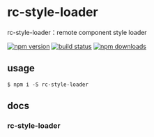 # rc-style-loader

rc-style-loader：remote component style loader

[![npm version](https://badge.fury.io/js/rc-style-loader.png)](https://badge.fury.io/js/rc-style-loader)
[![build status](https://travis-ci.org/twobin/rc-style-loader.svg)](https://travis-ci.org/twobin/rc-style-loader)
[![npm downloads](https://img.shields.io/npm/dt/rc-style-loader.svg?style=flat-square)](https://www.npmjs.com/package/rc-style-loader)

## usage

```
$ npm i -S rc-style-loader
```

## docs

### rc-style-loader

```

```
